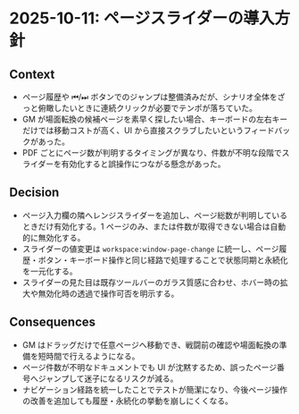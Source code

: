 # 2025-10-11: ページスライダーの導入方針

## Context
- ページ履歴や ⏮/⏭ ボタンでのジャンプは整備済みだが、シナリオ全体をざっと俯瞰したいときに連続クリックが必要でテンポが落ちていた。
- GM が場面転換の候補ページを素早く探したい場合、キーボードの左右キーだけでは移動コストが高く、UI から直接スクラブしたいというフィードバックがあった。
- PDF ごとにページ数が判明するタイミングが異なり、件数が不明な段階でスライダーを有効化すると誤操作につながる懸念があった。

## Decision
- ページ入力欄の隣へレンジスライダーを追加し、ページ総数が判明しているときだけ有効化する。1 ページのみ、または件数が取得できない場合は自動的に無効化する。
- スライダーの値変更は `workspace:window-page-change` に統一し、ページ履歴・ボタン・キーボード操作と同じ経路で処理することで状態同期と永続化を一元化する。
- スライダーの見た目は既存ツールバーのガラス質感に合わせ、ホバー時の拡大や無効化時の透過で操作可否を明示する。

## Consequences
- GM はドラッグだけで任意ページへ移動でき、戦闘前の確認や場面転換の準備を短時間で行えるようになる。
- ページ件数が不明なドキュメントでも UI が沈黙するため、誤ったページ番号へジャンプして迷子になるリスクが減る。
- ナビゲーション経路を統一したことでテストが簡潔になり、今後ページ操作の改善を追加しても履歴・永続化の挙動を崩しにくくなる。
